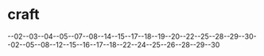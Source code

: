 # craft
--02--03--04--05--07--08--14--15--17--18--19--20--22--25--28--29--30--02--05--08--12--15--16--17--18--22--24--25--26--28--29--30
